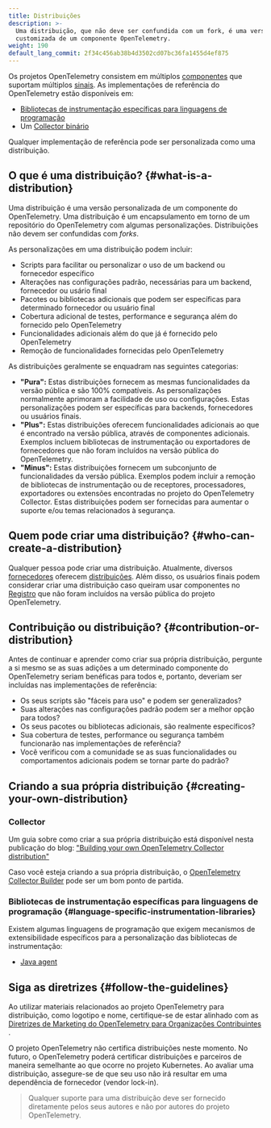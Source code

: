 ```yaml
---
title: Distribuições
description: >-
  Uma distribuição, que não deve ser confundida com um fork, é uma versão
  customizada de um componente OpenTelemetry.
weight: 190
default_lang_commit: 2f34c456ab38b4d3502cd07bc36fa1455d4ef875
---
```


Os projetos OpenTelemetry consistem em múltiplos [componentes](../components)
que suportam múltiplos [sinais](../signals). As implementações de referência do
OpenTelemetry estão disponíveis em:

- [Bibliotecas de instrumentação específicas para linguagens de programação](../instrumentation)
- Um [Collector binário](/docs/concepts/components/#collector)

Qualquer implementação de referência pode ser personalizada como uma
distribuição.

## O que é uma distribuição? {#what-is-a-distribution}

Uma distribuição é uma versão personalizada de um componente do OpenTelemetry.
Uma distribuição é um encapsulamento em torno de um repositório do OpenTelemetry
com algumas personalizações. Distribuições não devem ser confundidas com
_forks_.

As personalizações em uma distribuição podem incluir:

- Scripts para facilitar ou personalizar o uso de um backend ou fornecedor
  específico
- Alterações nas configurações padrão, necessárias para um backend, fornecedor
  ou usário final
- Pacotes ou bibliotecas adicionais que podem ser específicas para determinado
  fornecedor ou usuário final
- Cobertura adicional de testes, performance e segurança além do fornecido pelo
  OpenTelemetry
- Funcionalidades adicionais além do que já é fornecido pelo OpenTelemetry
- Remoção de funcionalidades fornecidas pelo OpenTelemetry

As distribuições geralmente se enquadram nas seguintes categorias:

- **"Pura":** Estas distribuições fornecem as mesmas funcionalidades da versão
  pública e são 100% compatíveis. As personalizações normalmente aprimoram a
  facilidade de uso ou configurações. Estas personalizações podem ser
  específicas para backends, fornecedores ou usuários finais.
- **"Plus":** Estas distribuições oferecem funcionalidades adicionais ao que é
  encontrado na versão pública, através de componentes adicionais. Exemplos
  incluem bibliotecas de instrumentação ou exportadores de fornecedores que não
  foram incluídos na versão pública do OpenTelemetry.
- **"Minus":** Estas distribuições fornecem um subconjunto de funcionalidades da
  versão pública. Exemplos podem incluir a remoção de bibliotecas de
  instrumentação ou de receptores, processadores, exportadores ou extensões
  encontradas no projeto do OpenTelemetry Collector. Estas distribuições podem
  ser fornecidas para aumentar o suporte e/ou temas relacionados à segurança.

## Quem pode criar uma distribuição? {#who-can-create-a-distribution}

Qualquer pessoa pode criar uma distribuição. Atualmente, diversos
[fornecedores](/ecosystem/vendors/) oferecem
[distribuições](/ecosystem/distributions). Além disso, os usuários finais podem
considerar criar uma distribuição caso queiram usar componentes no
[Registro](/ecosystem/registry) que não foram incluídos na versão pública do
projeto OpenTelemetry.

## Contribuição ou distribuição? {#contribution-or-distribution}

Antes de continuar e aprender como criar sua própria distribuição, pergunte a si
mesmo se as suas adições a um determinado componente do OpenTelemetry seriam
benéficas para todos e, portanto, deveriam ser incluídas nas implementações de
referência:

- Os seus scripts são "fáceis para uso" e podem ser generalizados?
- Suas alterações nas configurações padrão podem ser a melhor opção para todos?
- Os seus pacotes ou bibliotecas adicionais, são realmente específicos?
- Sua cobertura de testes, performance ou segurança também funcionarão nas
  implementações de referência?
- Você verificou com a comunidade se as suas funcionalidades ou comportamentos
  adicionais podem se tornar parte do padrão?

## Criando a sua própria distribuição {#creating-your-own-distribution}

### Collector

Um guia sobre como criar a sua própria distribuição está disponível nesta
publicação do blog:
["Building your own OpenTelemetry Collector distribution"](https://medium.com/p/42337e994b63)

Caso você esteja criando a sua própria distribuição, o
[OpenTelemetry Collector Builder](https://github.com/open-telemetry/opentelemetry-collector/tree/main/cmd/builder)
pode ser um bom ponto de partida.

### Bibliotecas de instrumentação específicas para linguagens de programação {#language-specific-instrumentation-libraries}

Existem algumas linguagens de programação que exigem mecanismos de
extensibilidade específicos para a personalização das bibliotecas de
instrumentação:

- [Java agent](/docs/zero-code/java/agent/extensions)

## Siga as diretrizes {#follow-the-guidelines}

Ao utilizar materiais relacionados ao projeto OpenTelemetry para distribuição,
como logotipo e nome, certifique-se de estar alinhado com as [Diretrizes de
Marketing do OpenTelemetry para Organizações Contribuintes][diretrizes] .

O projeto OpenTelemetry não certifica distribuições neste momento. No futuro, o
OpenTelemetry poderá certificar distribuições e parceiros de maneira semelhante
ao que ocorre no projeto Kubernetes. Ao avaliar uma distribuição, assegure-se de
que seu uso não irá resultar em uma dependência de fornecedor (vendor lock-in).

> Qualquer suporte para uma distribuição deve ser fornecido diretamente pelos
> seus autores e não por autores do projeto OpenTelemetry.

[diretrizes]:
  https://github.com/open-telemetry/community/blob/main/marketing-guidelines.md
